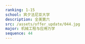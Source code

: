 ```yaml
---
ranking: 1-15
school: 宾夕法尼亚大学
description: 全美第六
src: /assets/offer_update/044.jpg
major: 机械工程与应用力学
sequence: 44
---
```

